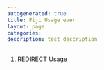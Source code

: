 ```yaml
---
autogenerated: true
title: Fiji Usage ever
layout: page
categories: 
description: test description
---
```


1.  REDIRECT [Usage](Usage)
